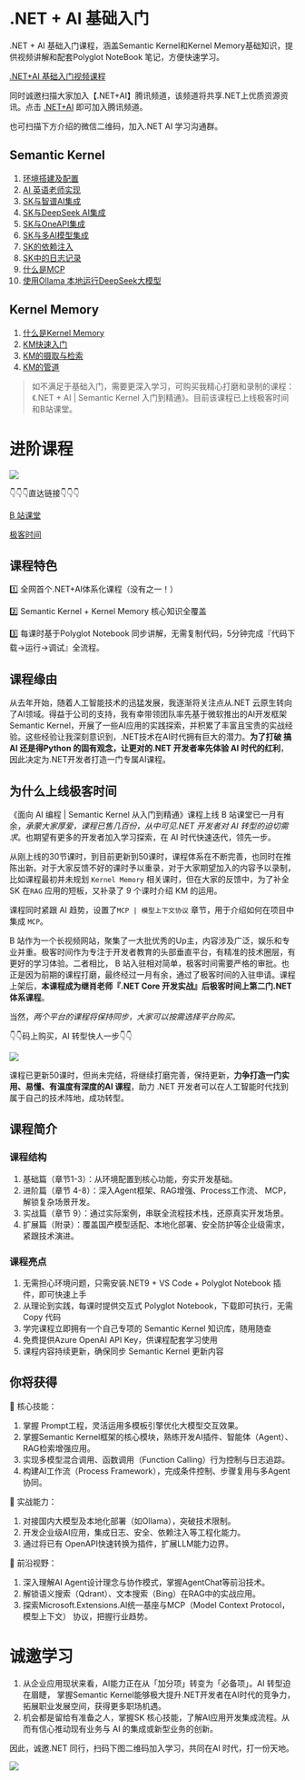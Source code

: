 # .NET + AI 基础入门

.NET + AI 基础入门课程，涵盖Semantic Kernel和Kernel Memory基础知识，提供视频讲解和配套Polyglot NoteBook 笔记，方便快速学习。

[.NET+AI 基础入门视频课程](https://www.bilibili.com/video/BV1ELQ6Y2E47)

同时诚邀扫描大家加入【.NET+AI】腾讯频道，该频道将共享.NET上优质资源资讯。点击 [.NET+AI](https://pd.qq.com/s/60je4hsvi?b=9) 即可加入腾讯频道。

也可扫描下方介绍的微信二维码，加入.NET AI 学习沟通群。


## Semantic Kernel
1. [环境搭建及配置](SemanticKernel/00-sk-env-setup.ipynb)
2. [AI 英语老师实现](SemanticKernel/01-sk-ai-english-teacher.ipynb)
3. [SK与智谱AI集成](SemanticKernel/02-1-sk-with-zhipu.ipynb)
4. [SK与DeepSeek AI集成](SemanticKernel/02-2-sk-with-deepseek.ipynb)
5. [SK与OneAPI集成](SemanticKernel/03-sk-with-oneapi.ipynb)
6. [SK与多AI模型集成](SemanticKernel/04-sk-with-multiple-ai.ipynb)
7. [SK的依赖注入](SemanticKernel/05-sk-dependency-injection.ipynb)
8. [SK中的日志记录](SemanticKernel/06-sk-logging.ipynb)
9. [什么是MCP](SemanticKernel/sk-mcp-01-what's-mcp.ipynb)
10. [使用Ollama 本地运行DeepSeek大模型](SemanticKernel/sk-more-01-ollama.ipynb)

## Kernel Memory
1. [什么是Kernel Memory](KernelMemory/00-what's-kernel-memory.ipynb)
2. [KM快速入门](KernelMemory/01-km-quick-start.ipynb)
3. [KM的摄取与检索](KernelMemory/02-km-ingestion-retrieval.ipynb)
4. [KM的管道](KernelMemory/03-km-pipeline.ipynb)



> 如不满足于基础入门，需要更深入学习，可购买我精心打磨和录制的课程：《.NET + AI | Semantic Kernel 入门到精通》。目前该课程已上线极客时间和B站课堂。 


# 进阶课程

![](./Resources/poster-with-qrcodes.png)

👇👇👇直达链接👇👇👇

[B 站课堂](https://www.bilibili.com/cheese/play/ss817794768)

[极客时间](https://time.geekbang.org/course/intro/101031701)

## 课程特色
1️⃣ 全网首个.NET+AI体系化课程（没有之一！）

2️⃣ Semantic Kernel + Kernel Memory 核心知识全覆盖

3️⃣ 每课时基于Polyglot Notebook 同步讲解，无需复制代码，5分钟完成『代码下载→运行→调试』全流程。


## 课程缘由

从去年开始，随着人工智能技术的迅猛发展，我逐渐将关注点从.NET 云原生转向了AI领域。得益于公司的支持，我有幸带领团队率先基于微软推出的AI开发框架Semantic Kernel，开展了一些AI应用的实践探索，并积累了丰富且宝贵的实战经验。这些经验让我深刻意识到，.NET技术在AI时代拥有巨大的潜力。**为了打破 搞AI 还是得Python 的固有观念，让更对的.NET 开发者率先体验 AI 时代的红利**，因此决定为.NET开发者打造一门专属AI课程。

## 为什么上线极客时间
《面向 AI 编程 | Semantic Kernel 从入门到精通》课程上线 B 站课堂已一月有余，*承蒙大家厚爱，课程已售几百份，从中可见.NET 开发者对 AI 转型的迫切需求*。也期望有更多的开发者加入学习探索，在 AI 时代快速迭代，领先一步。

从刚上线的30节课时，到目前更新到50课时，课程体系在不断完善，也同时在推陈出新。对于大家反馈不好的课时予以重录，对于大家期望加入的内容予以录制，比如课程最初并未规划 `Kernel Memory` 相关课时，但在大家的反馈中，为了补全 SK 在`RAG` 应用的短板，又补录了 9 个课时介绍 KM 的运用。 

课程同时紧跟 AI 趋势，设置了`MCP | 模型上下文协议` 章节，用于介绍如何在项目中集成 `MCP`。

B 站作为一个长视频网站，聚集了一大批优秀的Up主，内容涉及广泛，娱乐和专业并重。极客时间作为专注于开发者教育的头部垂直平台，有精准的技术圈层，有更好的学习体验。二者相比， B 站入驻相对简单，极客时间需要严格的审批。也正是因为前期的课程打磨，最终经过一月有余，通过了极客时间的入驻申请。课程上架后，**本课程成为继肖老师『.NET Core 开发实战』后极客时间上第二门.NET体系课程**。

当然，*两个平台的课程将保持同步，大家可以按需选择平台购买。*

👇👇码上购买，AI 转型快人一步👇👇

![](./Resources/qrcodes.png)



课程已更新50课时，但尚未完结，将继续打磨完善，保持更新，**力争打造一门实用、易懂、有温度有深度的AI 课程**，助力 .NET 开发者可以在人工智能时代找到属于自己的技术阵地，成功转型。

## 课程简介

### 课程结构
1. 基础篇（章节1-3）：从环境配置到核心功能，夯实开发基础。
2. 进阶篇（章节 4-8）：深入Agent框架、RAG增强、Process工作流、 MCP，解锁复杂场景开发。
3. 实战篇（章节 9）：通过实际案例，串联全流程技术栈，还原真实开发场景。
4. 扩展篇（附录）：覆盖国产模型适配、本地化部署、安全防护等企业级需求，紧跟技术演进。

### 课程亮点
1. 无需担心环境问题，只需安装.NET9 + VS Code + Polyglot Notebook 插件，即可快速上手
2. 从理论到实践，每课时提供交互式 Polyglot Notebook，下载即可执行，无需 Copy 代码
3. 学完课程立即拥有一个自己专项的 Semantic Kernel 知识库，随用随查
4. 免费提供Azure OpenAI API Key，供课程配套学习使用
5. 课程内容持续更新，确保同步 Semantic Kernel 更新内容




## 你将获得
🌟 核心技能： 
1. 掌握 Prompt工程，灵活运用多模板引擎优化大模型交互效果。
2. 掌握Semantic Kernel框架的核心模块，熟练开发AI插件、智能体（Agent）、RAG检索增强应用。
3. 实现多模型混合调用、函数调用（Function Calling）行为控制与日志追踪。
4. 构建AI工作流（Process Framework），完成条件控制、步骤复用与多Agent协同。
 
🔧 实战能力： 
1. 对接国内大模型及本地化部署（如Ollama），突破技术限制。
2. 开发企业级AI应用，集成日志、安全、依赖注入等工程化能力。
3. 通过将已有 OpenAPI快速转换为插件，扩展LLM能力边界。
 
🚀 前沿视野： 
1. 深入理解AI Agent设计理念与协作模式，掌握AgentChat等前沿技术。 
2. 解锁语义搜索（Qdrant）、文本搜索（Bing）在RAG中的实战应用。 
3. 探索Microsoft.Extensions.AI统一基座与MCP（Model Context Protocol，模型上下文） 协议，把握行业趋势。

# 诚邀学习

1. 从企业应用现状来看，AI能力正在从「加分项」转变为「必备项」。AI 转型迫在眉睫， 掌握Semantic Kernel能够极⼤提升.NET开发者在AI时代的竞争⼒，拓展职业发展空间，获得更多职场机遇。 
2. 机会都是留给有准备之人，掌握SK 核心技能，了解AI应用开发集成流程。从而有信心推动现有业务与 AI 的集成或新型业务的创新。


因此，诚邀.NET 同行，扫码下图二维码加入学习，共同在AI 时代，打一份天地。

![](./Resources/poster-with-highlights-qrcodes.png)